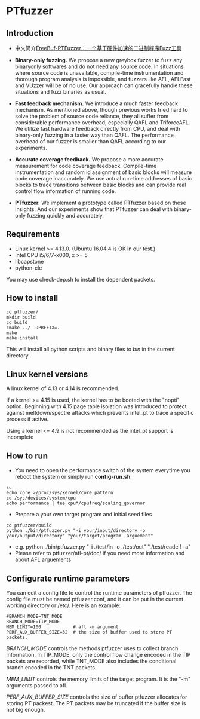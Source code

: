 # PTfuzzer

## Introduction
* 中文简介[FreeBuf-PTFuzzer：一个基于硬件加速的二进制程序Fuzz工具](https://www.freebuf.com/sectool/177578.html)

* **Binary-only fuzzing.** We propose a new greybox fuzzer to fuzz any binaryonly softwares and  do not need any source code. In situations where source code is unavailable, compile-time instrumentation and thorough program
analysis is impossible, and fuzzers like AFL, AFLFast and VUzzer will be of
no use. Our approach can gracefully handle these situations and fuzz binaries
as usual.
* **Fast feedback mechanism.** We introduce a much faster feedback mechanism. As mentioned above, though previous works tried hard to solve the problem of source code reliance, they all suffer from considerable performance overhead, especially QAFL and TriforceAFL. We utilize fast hardware feedback directly from CPU, and  deal with binary-only fuzzing in a faster way than QAFL. The performance overhead of our fuzzer is smaller than QAFL according to our experiments.
* **Accurate coverage feedback.** We propose a more accurate measurement for code coverage feedback. Compile-time instrumentation and random id assignment of basic blocks will measure code coverage inaccurately. We use actual run-time addresses of basic blocks to trace transitions between basic blocks and can provide real control flow information of running code.
* **PTfuzzer.** We implement a prototype called PTfuzzer based on these insights. And our experiments show that PTfuzzer can deal with binary-only fuzzing quickly and accurately.

## Requirements

* Linux kernel >= 4.13.0. (Ubuntu 16.04.4 is OK in our test.)
* Intel CPU i5/6/7-x000, x >= 5
* libcapstone
* python-cle

You may use check-dep.sh to install the dependent packets.

## How to install

```
cd ptfuzzer/
mkdir build
cd build
cmake ../ -DPREFIX=.
make
make install 
```
This will install all python scripts and binary files to *bin* in the current directory.


## Linux kernel versions

A linux kernel of 4.13 or 4.14 is recommended.

If a kernel >= 4.15 is used, the kernel has to be booted with the "nopti" option.
Beginning with 4.15 page table isolation was introduced to protect against meltdown/spectre attacks which prevents intel_pt to trace a specific process if active.

Using a kernel <= 4.9 is not recommended as the intel_pt support is incomplete


## How to run

* You need to open the performance switch of the system everytime you reboot the system or simply run **config-run.sh**.
```
su
echo core >/proc/sys/kernel/core_pattern
cd /sys/devices/system/cpu
echo performance | tee cpu*/cpufreq/scaling_governor
```


* Prepare a your own target program and initial seed files
```
cd ptfuzzer/build
python ./bin/ptfuzzer.py "-i your/input/directory -o your/output/directory" "your/target/program -arguement"
```
* e.g. python ./bin/ptfuzzer.py "-i ./test/in -o ./test/out" "./test/readelf -a"
* Please refer to ptfuzzer/afl-pt/doc/ if you need more information and about AFL arguements

## Configurate runtime parameters

You can edit a config file to control the runtime parameters of ptfuzzer. The config file must be named ptfuzzer.conf, and it can be put in the current working directory or /etc/. Here is an example:
```
#BRANCH_MODE=TNT_MODE
BRANCH_MODE=TIP_MODE
MEM_LIMIT=100            # afl -m argument
PERF_AUX_BUFFER_SIZE=32  # the size of buffer used to store PT packets.
```
*BRANCH_MODE* controls the methods ptfuzzer uses to collect branch information. In TIP_MODE, only the control flow change encoded in the TIP packets are recorded, while TNT_MODE also includes the conditional branch encoded in the TNT packets.

*MEM_LIMIT* controls the memory limits of the target program. It is the "-m" arguments passed to afl.

*PERF_AUX_BUFFER_SIZE* controls the size of buffer ptfuzzer allocates for storing PT packest. The PT packets may be truncated if the buffer size is not big enough. 
